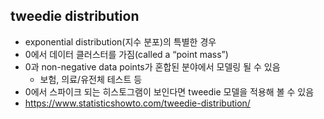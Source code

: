  ## tweedie distribution
  * exponential distribution(지수 분포)의 특별한 경우
  * 0에서 데이터 클러스터를 가짐(called a “point mass”)
  * 0과 non-negative data points가 혼합된 분야에서 모델링 될 수 있음
    * 보험, 의료/유전체 테스트 등
  * 0에서 스파이크 되는 히스토그램이 보인다면 tweedie 모델을 적용해 볼 수 있음
  * https://www.statisticshowto.com/tweedie-distribution/
